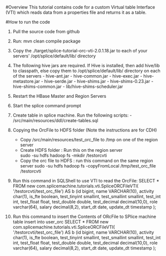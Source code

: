 #Overview
This tutorial contains code for a custom Virtual table Interface (VTI) which reads data from a properties file and
returns it as a table.

#How to run the code
1.  Pull the source code from github
2.  Run: mvn clean compile package
3.  Copy the ./target/splice-tutorial-orc-vti-2.0.1.18.jar to each of your servers' /opt/splice/default/lib/ directory
4.  The following hive jars are required. If Hive is installed, then add hive/lib to classpath, else copy them to  /opt/splice/default/lib/ directory on each of the servers
		- hive-ant.jar 
		- hive-common.jar 
		- hive-exec.jar 
		- hive-metastore.jar 
		- hive-serde.jar 
		- hive-shims.jar 
		- hive-shims-0.23.jar 
		- hive-shims-common.jar 
		- lib/hive-shims-scheduler.jar 

4.  Restart the HBase Master and Region Servers
5.  Start the splice command prompt
6.  Create table  in splice machine.  Run the following scripts:
		- /src/main/resources/ddl/create-tables.sql
7. Copying the OrcFile to HDFS folder (Note the instructions are for CDH)
	- Copy /src/main/resources/test_orc_file to  /tmp on one of the region server
	- Create HDFS folder : Run this on the region server  
				sudo -su hdfs hadoop fs -mkdir /testorcvti
	- Copy the orc file to HDFS : run this command on the same region server 
				sudo -su hdfs hadoop fs -copyFromLocal /tmp/test_orc_file /testorcvti

8.  Run this command in SQLShell to use VTI to read the OrcFile:
	SELECT * FROM new com.splicemachine.tutorials.vti.SpliceORCFileVTI(
  '/testorcvti/test_orc_file') AS b
   (id bigint, name VARCHAR(10), activity char(1), is_fte boolean,
	test_tinyint smallint, test_smallint smallint, test_int int, test_float float,
	test_double double, test_decimal decimal(10,0),
	role varchar(64),	salary decimal(8,2),
	start_dt date, update_dt timestamp
	);
		
		
9. Run this command to insert the Contents of ORcFile to SPlice machine table
	insert into user_orc SELECT * FROM new com.splicemachine.tutorials.vti.SpliceORCFileVTI(
  '/testorcvti/test_orc_file') AS b
   (id bigint, name VARCHAR(10), activity char(1), is_fte boolean,
	test_tinyint smallint, test_smallint smallint, test_int int, test_float float,
	test_double double, test_decimal decimal(10,0),
	role varchar(64),	salary decimal(8,2),
	start_dt date, update_dt timestamp
	);
		
